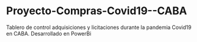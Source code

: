 # Proyecto-Compras-Covid19--CABA

Tablero de control adquisiciones y licitaciones durante la pandemia Covid19 en CABA.
Desarrollado en PowerBi

